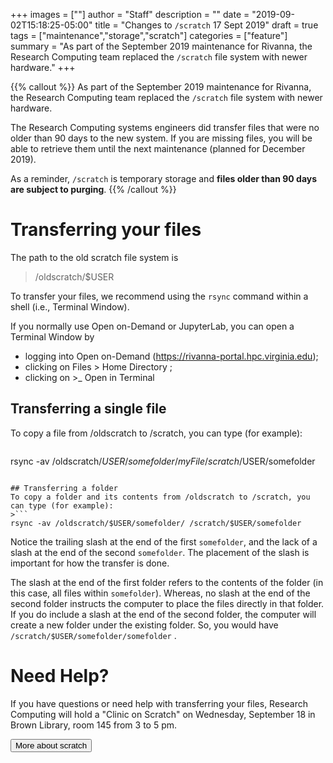 +++
images = [""]
author = "Staff"
description = ""
date = "2019-09-02T15:18:25-05:00"
title = "Changes to `/scratch` 17 Sept 2019"
draft = true
tags = ["maintenance","storage","scratch"]
categories = ["feature"]
summary = "As part of the September 2019 maintenance for Rivanna, the Research Computing team replaced the `/scratch` file system with newer hardware."
+++

{{% callout %}}
As part of the September 2019 maintenance for Rivanna, the Research Computing team replaced the `/scratch` file system with newer hardware.  

The Research Computing systems engineers did transfer files that were no older than 90 days to the new system.  If you are missing files, you will be able to retrieve them until the next maintenance (planned for December 2019).

As a reminder, `/scratch` is temporary storage and **files older than 90 days are subject to purging**.
{{% /callout %}}

# Transferring your files

The path to the old scratch file system is
> /oldscratch/$USER

To transfer your files, we recommend using the `rsync` command within a shell (i.e., Terminal Window). 

If you normally use Open on-Demand or JupyterLab, you can open a Terminal Window by 
- logging into Open on-Demand (https://rivanna-portal.hpc.virginia.edu);
- clicking on Files > Home Directory ; 
- clicking on >_ Open in Terminal


## Transferring a single file
To copy a file from /oldscratch to /scratch, you can type (for example):
>```
rsync -av /oldscratch/$USER/somefolder/myFile /scratch/$USER/somefolder
```

## Transferring a folder
To copy a folder and its contents from /oldscratch to /scratch, you can type (for example):
>```
rsync -av /oldscratch/$USER/somefolder/ /scratch/$USER/somefolder
```

Notice the trailing slash at the end of the first `somefolder`, and the lack of a slash at the end of the second `somefolder`.  The placement of the slash is important for how the transfer is done.  

The slash at the end of the first folder refers to the contents of the folder (in this case, all files within `somefolder`).  Whereas, no slash at the end of the second folder instructs the computer to place the files directly in that folder. If you do include a slash at the end of the second folder, the computer will create a new folder under the existing folder. So, you would have 
`/scratch/$USER/somefolder/somefolder` .

# Need Help?

If you have questions or need help with transferring your files, Research Computing will hold a "Clinic on Scratch" on Wednesday, September 18 in Brown Library, room 145 from 3 to 5 pm.  

[<button class="btn btn-success">More about scratch</button>](/userinfo/storage/non-sensitive-data/#scratch)
